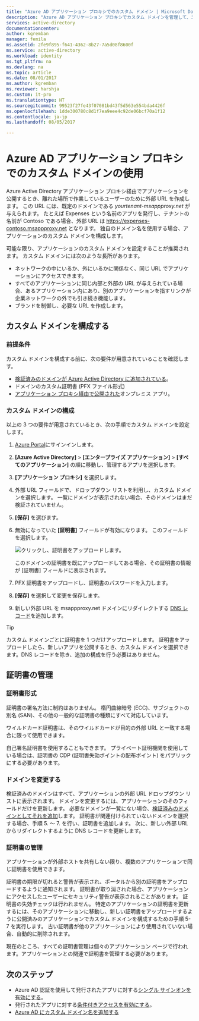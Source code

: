 ```yaml
---
title: "Azure AD アプリケーション プロキシでのカスタム ドメイン | Microsoft Docs"
description: "Azure AD アプリケーション プロキシでカスタム ドメインを管理して、ユーザーがアクセスする場所に関係なくアプリの URL が同じになるようにします。"
services: active-directory
documentationcenter: 
author: kgremban
manager: femila
ms.assetid: 2fe9f895-f641-4362-8b27-7a5d08f8600f
ms.service: active-directory
ms.workload: identity
ms.tgt_pltfrm: na
ms.devlang: na
ms.topic: article
ms.date: 08/01/2017
ms.author: kgremban
ms.reviewer: harshja
ms.custom: it-pro
ms.translationtype: HT
ms.sourcegitcommit: 99523f27fe43f07081bd43f5d563e554bda4426f
ms.openlocfilehash: 1dde300780c8d1f7ea9eee4c92de06bcf70a1f12
ms.contentlocale: ja-jp
ms.lasthandoff: 08/05/2017

---
```


# <a name="working-with-custom-domains-in-azure-ad-application-proxy"></a>Azure AD アプリケーション プロキシでのカスタム ドメインの使用

Azure Active Directory アプリケーション プロキシ経由でアプリケーションを公開するとき、離れた場所で作業しているユーザーのために外部 URL を作成します。 この URL には、既定のドメインである *yourtenant-msappproxy.net* が与えられます。 たとえば Expenses という名前のアプリを発行し、テナントの名前が Contoso である場合、外部 URL は https://expenses-contoso.msappproxy.net となります。 独自のドメイン名を使用する場合、アプリケーションのカスタム ドメインを構成します。 

可能な限り、アプリケーションのカスタム ドメインを設定することが推奨されます。 カスタム ドメインには次のような長所があります。

- ネットワークの中にいるか、外にいるかに関係なく、同じ URL でアプリケーションにアクセスできます。
- すべてのアプリケーションに同じ内部と外部の URL が与えられている場合、あるアプリケーション内にあり、別のアプリケーションを指すリンクが企業ネットワークの外でも引き続き機能します。 
- ブランドを制御し、必要な URL を作成します。 


## <a name="configure-a-custom-domain"></a>カスタム ドメインを構成する

### <a name="prerequisites"></a>前提条件

カスタム ドメインを構成する前に、次の要件が用意されていることを確認します。 
- [検証済みのドメインが Azure Active Directory に追加されている](active-directory-domains-add-azure-portal.md)。
- ドメインのカスタム証明書 (PFX ファイル形式) 
- [アプリケーション プロキシ経由で公開された](application-proxy-publish-azure-portal.md)オンプレミス アプリ。

### <a name="configure-your-custom-domain"></a>カスタム ドメインの構成

以上の 3 つの要件が用意されているとき、次の手順でカスタム ドメインを設定します。

1. [Azure Portal](https://portal.azure.com)にサインインします。
2. **[Azure Active Directory]** > **[エンタープライズ アプリケーション]** > **[すべてのアプリケーション]** の順に移動し、管理するアプリを選択します。
3. **[アプリケーション プロキシ]** を選択します。 
4. 外部 URL フィールドで、ドロップダウン リストを利用し、カスタム ドメインを選択します。 一覧にドメインが表示されない場合、そのドメインはまだ検証されていません。 
5. **[保存]** を選びます。
5. 無効になっていた **[証明書]** フィールドが有効になります。 このフィールドを選択します。 

   ![クリックし、証明書をアップロードします。](./media/active-directory-application-proxy-custom-domains/certificate.png)

   このドメインの証明書を既にアップロードしてある場合、その証明書の情報が [証明書] フィールドに表示されます。 

6. PFX 証明書をアップロードし、証明書のパスワードを入力します。 
7. **[保存]** を選択して変更を保存します。 
8. 新しい外部 URL を msappproxy.net ドメインにリダイレクトする [DNS レコード](../dns/dns-operations-recordsets-portal.md)を追加します。 

>[!TIP] 
>カスタム ドメインごとに証明書を 1 つだけアップロードします。 証明書をアップロードしたら、新しいアプリを公開するとき、カスタム ドメインを選択できます。DNS レコードを除き、追加の構成を行う必要はありません。 

## <a name="manage-certificates"></a>証明書の管理

### <a name="certificate-format"></a>証明書形式
証明書の署名方法に制約はありません。 楕円曲線暗号 (ECC)、サブジェクトの別名 (SAN)、その他の一般的な証明書の種類にすべて対応しています。 

ワイルドカード証明書は、そのワイルドカードが目的の外部 URL と一致する場合に限って使用できます。 

自己署名証明書を使用することもできます。 プライベート証明機関を使用している場合は、証明書の CDP (証明書失効ポイントの配布ポイント) をパブリックにする必要があります。

### <a name="changing-the-domain"></a>ドメインを変更する
検証済みのドメインはすべて、アプリケーションの外部 URL ドロップダウン リストに表示されます。 ドメインを変更するには、アプリケーションのそのフィールドだけを更新します。 必要なドメインが一覧にない場合、[検証済みのドメインとしてそれを追加](active-directory-domains-add-azure-portal.md)します。 証明書が関連付けられていないドメインを選択する場合、手順 5. ～ 7. を行い、証明書を追加します。 次に、新しい外部 URL からリダイレクトするように DNS レコードを更新します。 

### <a name="certificate-management"></a>証明書の管理
アプリケーションが外部ホストを共有しない限り、複数のアプリケーションで同じ証明書を使用できます。 

証明書の期限が切れると警告が表示され、ポータルから別の証明書をアップロードするように通知されます。 証明書が取り消された場合、アプリケーションにアクセスしたユーザーにセキュリティ警告が表示されることがあります。 証明書の失効チェックは行われません。  特定のアプリケーションの証明書を更新するには、そのアプリケーションに移動し、新しい証明書をアップロードするように公開済みのアプリケーションでカスタム ドメインを構成するための手順 5-7 を実行します。 古い証明書が他のアプリケーションにより使用されていない場合、自動的に削除されます。 

現在のところ、すべての証明書管理は個々のアプリケーション ページで行われます。アプリケーションとの関連で証明書を管理する必要があります。 

## <a name="next-steps"></a>次のステップ
* Azure AD 認証を使用して発行されたアプリに対する[シングル サインオンを有効にする](active-directory-application-proxy-sso-using-kcd.md)。
* 発行されたアプリに対する[条件付きアクセスを有効にする](active-directory-application-proxy-conditional-access.md)。
* [Azure AD にカスタム ドメイン名を追加する](active-directory-domains-add-azure-portal.md)



